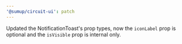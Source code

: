 ```yaml
---
'@sumup/circuit-ui': patch
---
```


Updated the NotificationToast's prop types, now the `iconLabel` prop is optional and the `isVisible` prop is internal only.
